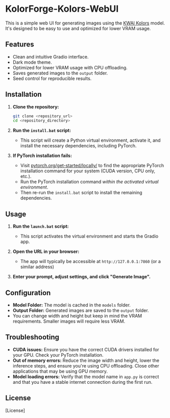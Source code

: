 # KolorForge-Kolors-WebUI

This is a simple web UI for generating images using the [KWAI Kolors](https://huggingface.co/Kwai-Kolors/Kolors) model. It's designed to be easy to use and optimized for lower VRAM usage.

## Features

*   Clean and intuitive Gradio interface.
*   Dark mode theme.
*   Optimized for lower VRAM usage with CPU offloading.
*   Saves generated images to the `output` folder.
*   Seed control for reproducible results.

## Installation

1.  **Clone the repository:**

    ```bash
    git clone <repository_url>
    cd <repository_directory>
    ```

2.  **Run the `install.bat` script:**

    *   This script will create a Python virtual environment, activate it, and install the necessary dependencies, including PyTorch.

3.  **If PyTorch installation fails:**

    *   Visit [pytorch.org/get-started/locally/](https://pytorch.org/get-started/locally/) to find the appropriate PyTorch installation command for your system (CUDA version, CPU only, etc.).
    *   Run the PyTorch installation command *within the activated virtual environment*.
    *   Then re-run the `install.bat` script to install the remaining dependencies.

## Usage

1.  **Run the `launch.bat` script:**

    *   This script activates the virtual environment and starts the Gradio app.

2.  **Open the URL in your browser:**

    *   The app will typically be accessible at `http://127.0.0.1:7860` (or a similar address)

3.  **Enter your prompt, adjust settings, and click "Generate Image".**

## Configuration

*   **Model Folder:** The model is cached in the `models` folder.
*   **Output Folder:** Generated images are saved to the `output` folder.
*   You can change width and height but keep in mind the VRAM requirements. Smaller images will require less VRAM.

## Troubleshooting

*   **CUDA issues:** Ensure you have the correct CUDA drivers installed for your GPU. Check your PyTorch installation.
*   **Out of memory errors:** Reduce the image width and height, lower the inference steps, and ensure you're using CPU offloading. Close other applications that may be using GPU memory.
*   **Model loading errors:** Verify that the model name in `app.py` is correct and that you have a stable internet connection during the first run.

## License

[License]
